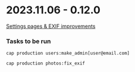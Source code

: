 # 2023.11.06 - 0.12.0

[Settings pages & EXIF improvements](https://github.com/photonia-io/photonia/pull/607)

### Tasks to be run

`cap production users:make_admin[user@email.com]`

`cap production photos:fix_exif`
